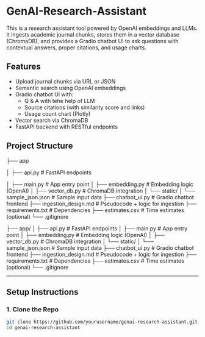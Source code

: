 # GenAI-Research-Assistant

This is a research assistant tool powered by OpenAI embeddings and LLMs. It ingests academic journal chunks, stores them in a vector database (ChromaDB), and provides a Gradio chatbot UI to ask questions with contextual answers, proper citations, and usage charts.

## Features

* Upload journal chunks via URL or JSON  
* Semantic search using OpenAI embeddings  
* Gradio chatbot UI with:  
  * Q & A with tehe help of LLM
  * Source citations (with similarity score and links)  
  * Usage count chart (Plotly)  
* Vector search via ChromaDB  
* FastAPI backend with RESTful endpoints


## Project Structure

├── app

│ ├── api.py # FastAPI endpoints

│ ├── main.py # App entry point
│ ├── embedding.py # Embedding logic (OpenAI)
│ ├── vector_db.py # ChromaDB integration
│ └── static/
│ └── sample_json.json # Sample input data
├── chatbot_ui.py # Gradio chatbot frontend
├── ingestion_design.md # Pseudocode + logic for ingestion
├── requirements.txt # Dependencies
├── estimates.csv # Time estimates (optional)
└── .gitignore


├── app/
│ ├── api.py # FastAPI endpoints
│ ├── main.py # App entry point
│ ├── embedding.py # Embedding logic (OpenAI)
│ ├── vector_db.py # ChromaDB integration
│ └── static/
│ └── sample_json.json # Sample input data
├── chatbot_ui.py # Gradio chatbot frontend
├── ingestion_design.md # Pseudocode + logic for ingestion
├── requirements.txt # Dependencies
├── estimates.csv # Time estimates (optional)
└── .gitignore

---

## Setup Instructions

### 1. Clone the Repo

```bash
git clone https://github.com/yourusername/genai-research-assistant.git
cd genai-research-assistant


